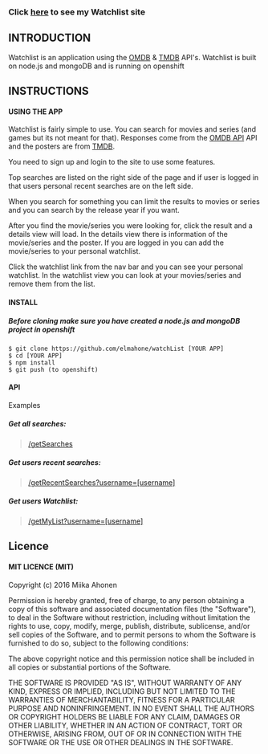 ### Click [here](http://watchlist-miikanode.rhcloud.com/index.html) to see my Watchlist site

## INTRODUCTION
Watchlist is an application using the [OMDB](http://www.omdbapi.com/) & [TMDB](https://www.themoviedb.org/documentation/api) API's.
Watchlist is built on node.js and mongoDB and is running on openshift

## INSTRUCTIONS
#### USING THE APP
Watchlist is fairly simple to use. You can search for movies and series (and games but its not meant for that). Responses come from the [OMDB API](http://www.omdbapi.com/) API and the posters are from [TMDB](https://www.themoviedb.org/documentation/api).

You need to sign up and login to the site to use some features.

Top searches are listed on the right side of the page and if user is logged in that users personal recent searches are on the left side.

When you search for something you can limit the results to movies or series and you can search by the release year if you want.

After you find the movie/series you were looking for, click the result and a details view will load. In the details view there is information of the movie/series and the poster. If you are logged in you can add the movie/series to your personal watchlist.

Click the watchlist link from the nav bar and you can see your personal watchlist. In the watchlist view you can look at your movies/series and remove them from the list.


#### INSTALL

##### Before cloning make sure you have created a node.js and mongoDB project in openshift


```
$ git clone https://github.com/elmahone/watchList [YOUR APP]
$ cd [YOUR APP]
$ npm install
$ git push (to openshift)

```

#### API

Examples

##### Get all searches:
> [/getSearches](http://watchlist-miikanode.rhcloud.com/getSearches)

##### Get users recent searches:
> [/getRecentSearches?username=[username]](http://watchlist-miikanode.rhcloud.com/getRecentSearches?username=test)

##### Get users Watchlist:
> [/getMyList?username=[username]](http://watchlist-miikanode.rhcloud.com/getMyList?username=test)


## Licence
#### MIT LICENCE (MIT)

Copyright (c) 2016 Miika Ahonen

Permission is hereby granted, free of charge, to any person obtaining a copy of this software and associated documentation files (the "Software"), to deal in the Software without restriction, including without limitation the rights to use, copy, modify, merge, publish, distribute, sublicense, and/or sell copies of the Software, and to permit persons to whom the Software is furnished to do so, subject to the following conditions:

The above copyright notice and this permission notice shall be included in all copies or substantial portions of the Software.

THE SOFTWARE IS PROVIDED "AS IS", WITHOUT WARRANTY OF ANY KIND, EXPRESS OR IMPLIED, INCLUDING BUT NOT LIMITED TO THE WARRANTIES OF MERCHANTABILITY, FITNESS FOR A PARTICULAR PURPOSE AND NONINFRINGEMENT. IN NO EVENT SHALL THE AUTHORS OR COPYRIGHT HOLDERS BE LIABLE FOR ANY CLAIM, DAMAGES OR OTHER LIABILITY, WHETHER IN AN ACTION OF CONTRACT, TORT OR OTHERWISE, ARISING FROM, OUT OF OR IN CONNECTION WITH THE SOFTWARE OR THE USE OR OTHER DEALINGS IN THE SOFTWARE.
